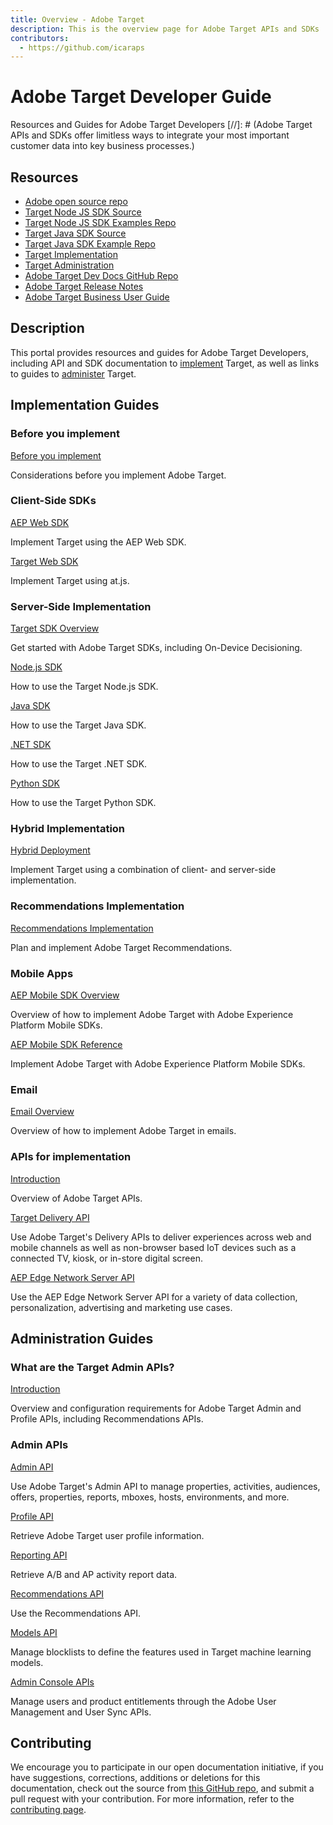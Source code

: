 ```yaml
---
title: Overview - Adobe Target
description: This is the overview page for Adobe Target APIs and SDKs
contributors:
  - https://github.com/icaraps
---
```


<Hero slots="heading, text"/> 

# Adobe Target Developer Guide

Resources and Guides for Adobe Target Developers
[//]: # (Adobe Target APIs and SDKs offer limitless ways to integrate your most important customer data into key business processes.)

<Resources slots="heading, links"/>

## Resources

* [Adobe open source repo](https://github.com/adobe)
* [Target Node JS SDK Source](https://github.com/adobe/target-nodejs-sdk)
* [Target Node JS SDK Examples Repo](https://github.com/adobe/target-nodejs-sdk-samples)
* [Target Java SDK Source](https://github.com/adobe/target-java-sdk)
* [Target Java SDK Example Repo](https://github.com/adobe/target-java-sdk-samples)
* [Target Implementation](./before-implement/)
* [Target Administration](./before-administer/)
* [Adobe Target Dev Docs GitHub Repo](https://github.com/AdobeDocs/target-developers)
* [Adobe Target Release Notes](https://experienceleague.adobe.com/docs/target/using/release-notes/release-notes.html)
* [Adobe Target Business User Guide](https://experienceleague.adobe.com/docs/target/using/target-home.html)


## Description

This portal provides resources and guides for Adobe Target Developers, including API and SDK documentation to [implement](#implementation-guides) Target, as well as links to guides to [administer](#administration-guides) Target.

## Implementation Guides

<DiscoverBlock slots="heading, link, text"/>

### Before you implement

[Before you implement](before-implement/)

Considerations before you implement Adobe Target.




<DiscoverBlock slots="heading, link, text"/>

### Client-Side SDKs

[AEP Web SDK](https://experienceleague.adobe.com/docs/experience-platform/edge/personalization/adobe-target/target-overview.html)

Implement Target using the AEP Web SDK.

<DiscoverBlock slots="link, text"/>

[Target Web SDK](implement/client-side/)

Implement Target using at.js.



<DiscoverBlock slots="heading, link, text"/>

### Server-Side Implementation

[Target SDK Overview](implement/server-side/)

Get started with Adobe Target SDKs, including On-Device Decisioning.

<DiscoverBlock slots="link, text"/> 

[Node.js SDK](implement/server-side/node-js/)

How to use the Target Node.js SDK.

<DiscoverBlock slots= "link, text"/> 

[Java SDK](implement/server-side/java/)

How to use the Target Java SDK.

<DiscoverBlock slots="link, text"/> 

[.NET SDK](implement/server-side/net/)

How to use the Target .NET SDK.

<DiscoverBlock slots="link, text"/> 

[Python SDK](implement/server-side/python/)

How to use the Target Python SDK.




<DiscoverBlock slots= "heading, link, text"/>

### Hybrid Implementation

[Hybrid Deployment](implement/hybrid/)

Implement Target using a combination of client- and server-side implementation.


<DiscoverBlock slots= "heading, link, text"/>

### Recommendations Implementation

[Recommendations Implementation](implement/recommendations/)

Plan and implement Adobe Target Recommendations.



<DiscoverBlock slots="heading, link, text"/>

### Mobile Apps

[AEP Mobile SDK Overview](implement/mobile/)

Overview of how to implement Adobe Target with Adobe Experience Platform Mobile SDKs.

<DiscoverBlock slots= "link, text"/>

[AEP Mobile SDK Reference](https://developer.adobe.com/client-sdks/documentation/)

Implement Adobe Target with Adobe Experience Platform Mobile SDKs.


<DiscoverBlock slots="heading, link, text"/>

### Email

[Email Overview](implement/email/)

Overview of how to implement Adobe Target in emails.


<DiscoverBlock slots="heading, link, text"/>

### APIs for implementation

[Introduction](before-administer/)
    
Overview of Adobe Target APIs.

<DiscoverBlock slots="link, text"/>

[Target Delivery API](implement/delivery-api/)

Use Adobe Target's Delivery APIs to deliver experiences across web and mobile channels as well as non-browser based IoT devices such as a connected TV, kiosk, or in-store digital screen.

<DiscoverBlock slots="link, text"/>

[AEP Edge Network Server API](https://experienceleague.adobe.com/docs/experience-platform/edge-network-server-api/overview.html)

Use the AEP Edge Network Server API for a variety of data collection, personalization, advertising and marketing use cases.

## Administration Guides

<DiscoverBlock slots="heading, link, text"/>

### What are the Target Admin APIs?

[Introduction](before-administer/)
    
Overview and configuration requirements for Adobe Target Admin and Profile APIs, including Recommendations APIs.

<DiscoverBlock slots="heading, link, text"/>

### Admin APIs

[Admin API](administer/admin-api/) 

Use Adobe Target's Admin API to manage properties, activities, audiences, offers, properties, reports, mboxes, hosts, environments, and more.

<DiscoverBlock slots="link, text"/> 

[Profile API](https://developers.adobetarget.com/api/#profiles) 

Retrieve Adobe Target user profile information.

<DiscoverBlock slots="link, text"/> 

[Reporting API](/administer/admin-api/#tag/Reports) 

Retrieve A/B and AP activity report data.

<DiscoverBlock slots="link, text"/> 

[Recommendations API](http://developers.adobetarget.com/api/recommendations/) 

Use the Recommendations API.

<DiscoverBlock slots="link, text"/> 

[Models API](administer/models-api/) 

Manage blocklists to define the features used in Target machine learning models.

<DiscoverBlock slots="link, text"/> 

[Admin Console APIs](https://developer.adobe.com/umapi/) 

Manage users and product entitlements through the Adobe User Management and User Sync APIs.


## Contributing 

We encourage you to participate in our open documentation initiative, if you have suggestions, corrections, additions 
or deletions for this documentation, check out the source from [this GitHub repo](https://github.com/adobe/gatsby-theme-spectrum-example), and submit a pull 
request with your contribution. For more information, refer to the [contributing page](support/contribute/).
